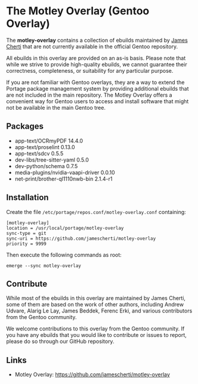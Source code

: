 # The Motley Overlay (Gentoo Overlay)

The **motley-overlay** contains a collection of ebuilds maintained by
[James Cherti](https://www.jamescherti.com) that are not currently
available in the official Gentoo repository.

All ebuilds in this overlay are provided on an as-is basis. Please note that
while we strive to provide high-quality ebuilds, we cannot guarantee their
correctness, completeness, or suitability for any particular purpose.

If you are not familiar with Gentoo overlays, they are a way to extend the
Portage package management system by providing additional ebuilds that are not
included in the main repository. The Motley Overlay offers a convenient way for
Gentoo users to access and install software that might not be available in the
main Gentoo tree.

## Packages

- app-text/OCRmyPDF 14.4.0
- app-text/proselint 0.13.0
- app-text/sdcv 0.5.5
- dev-libs/tree-sitter-yaml 0.5.0
- dev-python/schema 0.7.5
- media-plugins/nvidia-vaapi-driver 0.0.10
- net-print/brother-ql1110nwb-bin 2.1.4-r1

## Installation

Create the file `/etc/portage/repos.conf/motley-overlay.conf` containing:

``` shell
[motley-overlay]
location = /usr/local/portage/motley-overlay
sync-type = git
sync-uri = https://github.com/jamescherti/motley-overlay
priority = 9999
```

Then execute the following commands as root:

``` shell
emerge --sync motley-overlay
```

## Contribute

While most of the ebuilds in this overlay are maintained by James Cherti, some
of them are based on the work of other authors, including Andrew Udvare, Alarig
Le Lay, James Beddek, Ferenc Erki, and various contributors from the Gentoo
community.

We welcome contributions to this overlay from the Gentoo community. If you have
any ebuilds that you would like to contribute or issues to report, please do so
through our GitHub repository.

## Links
- Motley Overlay: https://github.com/jamescherti/motley-overlay
